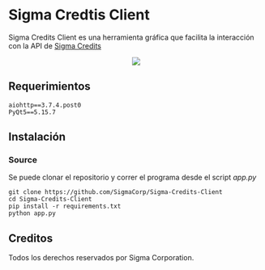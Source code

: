 # Sigma Credtis Client
Sigma Credits Client es una herramienta gráfica que facilita la interacción con la API de [Sigma Credits](https://sigma-search.io)

<p align="center">
  <img src="https://user-images.githubusercontent.com/74129955/185270717-b02838cf-d58b-4f37-a9f7-322263561e36.png" />
</p>

## Requerimientos
```console
aiohttp==3.7.4.post0
PyQt5==5.15.7
```

## Instalación
### Source
Se puede clonar el repositorio y correr el programa desde el script *app.py*
```console
git clone https://github.com/SigmaCorp/Sigma-Credits-Client
cd Sigma-Credits-Client
pip install -r requirements.txt
python app.py
```

## Creditos
Todos los derechos reservados por Sigma Corporation.
